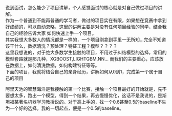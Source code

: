 说到面试，怎么能少了项目讲解，个人感觉面试的核心就是对自己做过项目的讲解。  
作为一个普通到不能再普通的学习者，做过的项目实在有限，如果想在竞赛中拿到好成绩的，可以自动忽略，这里的讲解主要是对没有任何项目经验的同学，结合我自己的经验告诉大家
如何快速上手一个项目。  
其实我想大多数人的情况都是一样的，一个项目刚拿到手里一无所知...完全不知道该干什么，数据清洗？预处理？特征工程？模型？？？？  
这里我想说的，对于绝大多数学生接触的项目，不用过于纠结模型的选择，常用的模型套路就是那几种，XGBOOST,LIGHTGBM,NN... 
而我们的主要重心，应该放在数据上，如何清洗数据，如何构建特征等等。  
下面的项目，我就将结合自己的亲身经历，讲解如何从0到1，完成第一个属于自己的项目

阿里天池的智慧海洋是我接触的第一个比赛，接触一个项目最好的开始就是，先不要想太多，跑出一个模型，得到一个结果，再去慢慢优化，这话不是我说的，是斯坦福某著名机器学习教授说的。对于高上手的，找一个0.6甚至0.5的baseline不失为一个好的选择。我的一切起点，便是一个0.5的baseline。
